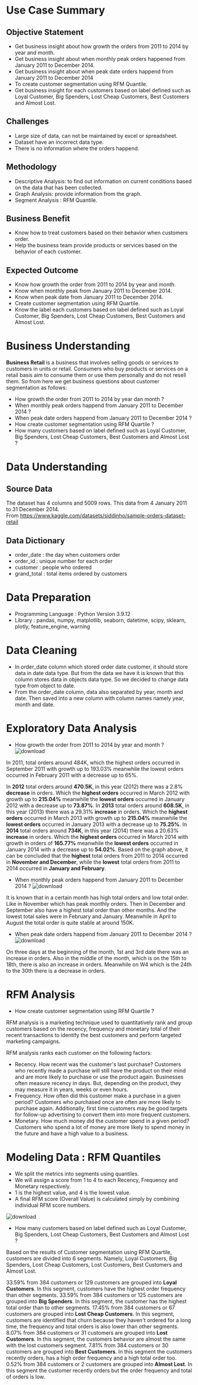 # Use Case Summary
## Objective Statement
- Get business insight about how growth the orders from 2011 to 2014 by year and month.
- Get business insight about when monthly peak orders happened from January 2011 to December 2014.
- Get business insight about when peak date orders happend from January 2011 to December 2014
- To create customer segmentation using RFM Quantile.
- Get business insight for each customers based on label defined such as Loyal Customer, Big Spenders, Lost Cheap Customers, Best Customers and Almost Lost.

## Challenges
- Large size of data, can not be maintained by excel or spreadsheet.
- Dataset have an incorrect data type.
- There is no information where the orders happend.

## Methodology
- Descriptive Analysis: to find out information on current conditions based on the data that has been collected.
- Graph Analysis: provide information from the graph.
- Segment Analysis : RFM Quantile.

## Business Benefit
- Know how to treat customers based on their behavior when customers order.
- Help the business team provide products or services based on the behavior of each customer.

## Expected Outcome
- Know how growth the order from 2011 to 2014 by year and month.
- Know when monthly peak from January 2011 to December 2014.
- Know when peak date from January 2011 to December 2014.
- Create customer segmentation using RFM Quartile.
- Know the label each customers based on label defined such as Loyal Customer, Big Spenders, Lost Cheap Customers, Best Customers and Almost Lost.

# Business Understanding
**Business Retail** is a business that involves selling goods or services to customers in units or retail. Consumers who buy products or services on a retail basis aim to consume them or use them personally and do not resell them. So from here we get business questions about customer segmentation as follows:
- How growth the order from 2011 to 2014 by year dan month ?
- When monthly peak orders happend from January 2011 to December 2014 ?
- When peak date orders happend from January 2011 to December 2014 ?
- How create customer segmentation using RFM Quartile ?
- How many customers based on label defined such as Loyal Customer, Big Spenders, Lost Cheap Customers, Best Customers and Almost Lost ?

# Data Understanding
## Source Data
The dataset has 4 columns and 5009 rows. This data from 4 January 2011 to 31 December 2014. <br>
From https://www.kaggle.com/datasets/siddinho/sample-orders-dataset-retail

## Data Dictionary
- order_date : the day when customers order
- order_id : unique number for each order
- customer : people who ordered
- grand_total : total items ordered by customers

# Data Preparation
- Programming Language : Python Version 3.9.12
- Library : pandas, numpy, matplotlib, seaborn, datetime, scipy, sklearn, plotly, feature_engine, warning 

# Data Cleaning
- In order_date column which stored order date customer, it should store data in date data type. But from the data we have it is known that this column stores data in objects data type. So we decided to change data type from object to date.
- From the order_date column, data also separated by year, month and date. Then saved into a new column with column names namely year, month and date.

# Exploratory Data Analysis
- How growth the order from 2011 to 2014 by year and month ?
![download](https://user-images.githubusercontent.com/113870155/201453821-a53a3beb-8d6c-4c30-8aea-0301d5410e73.png)

In 2011, total orders around 484K, which the highest orders occurred in September 2011 with growth up to 193.03% meanwhile the lowest orders occurred in February 2011 with a decrease up to 65%.

In **2012** total orders around **470.5K**, in this year (2012) there was a 2.8% **decrease** in orders. Which the **highest orders** occurred in March 2012 with growth up to **215.04%** meanwhile the **lowest orders** occurred in January 2012 with a decrease up to **73.87%**.
In **2013** total orders around **608.5K**, in this year (2013) there was a 29.31% **increase** in orders. Which the **highest orders** occurred in March 2013 with growth up to **215.04%** meanwhile the **lowest orders** occurred in January 2013 with a decrease up to **75.25%**.
In **2014** total orders around **734K**, in this year (2014) there was a 20.63% **increase** in orders. Which the **highest orders** occurred in March 2014 with growth in orders of **165.77%** meanwhile the **lowest orders** occurred in January 2014 with a decrease up to **54.02%**.
Based on the graph above, it can be concluded that the **highest** total orders from 2011 to 2014 occurred in **November and December**, while the **lowest** total orders from 2011 to 2014 occurred in **January and February**.

- When monthly peak orders happend from January 2011 to December 2014 ?
![download](https://user-images.githubusercontent.com/113870155/201453933-f5f84287-b8b5-46ab-82e8-a9158c9b70dc.png)

It is known that in a certain month has high total orders and low total order. Like in November which has peak monthly orders. Then in December and September also have a highest total order than other months. And the lowest total sales were in February and January. Meanwhile in April to August the total order is quite stable at around 150K.

- When peak date orders happend from January 2011 to December 2014 ?
![download](https://user-images.githubusercontent.com/113870155/201453984-7bbda83b-d116-48d4-a8a0-782311ad0f68.png)

On three days at the beginning of the month, 1st and 3rd date there was an increase in orders. Also in the middle of the month, which is on the 15th to 18th, there is also an increase in orders. Meanwhile on W4 which is the 24th to the 30th there is a decrease in orders.

# RFM Analysis
- How create customer segmentation using RFM Quartile ?

RFM analysis is a marketing technique used to quantitatively rank and group customers based on the recency, frequency and monetary total of their recent transactions to identify the best customers and perform targeted marketing campaigns.

RFM analysis ranks each customer on the following factors:
- Recency. How recent was the customer's last purchase? Customers who recently made a purchase will still have the product on their mind and are more likely to purchase or use the product again. Businesses often measure recency in days. But, depending on the product, they may measure it in years, weeks or even hours.
- Frequency. How often did this customer make a purchase in a given period? Customers who purchased once are often are more likely to purchase again. Additionally, first time customers may be good targets for follow-up advertising to convert them into more frequent customers.
- Monetary. How much money did the customer spend in a given period? Customers who spend a lot of money are more likely to spend money in the future and have a high value to a business.

# Modeling Data : RFM Quantiles
- We split the metrics into segments using quantiles.
- We will assign a score from 1 to 4 to each Recency, Frequency and Monetary respectively.
- 1 is the highest value, and 4 is the lowest value.
- A final RFM score (Overall Value) is calculated simply by combining individual RFM score numbers.

![download](https://user-images.githubusercontent.com/113870155/201454648-3b43c9d5-2890-4d89-bb16-7517cf48094e.png)

- How many customers based on label defined such as Loyal Customer, Big Spenders, Lost Cheap Customers, Best Customers and Almost Lost ?

Based on the results of Customer segmentation using RFM Quartile, customers are divided into 6 segments. Namely, Loyal Customers, Big Spenders, Lost Cheap Customers, Lost Customers, Best Customers and Almost Lost.


33.59% from 384 customers or 129 customers are grouped into **Loyal Customers**. In this segment, customers have the highest order frequency than other segments.
33.59% from 384 customers or 125 customers are grouped into **Big Spenders**. In this segment, the customer has the highest total order than to other segments.
17.45% from 384 customers or 67 customers are grouped into **Lost Cheap Customers**. In this segment, customers are identified that churn because they haven't ordered for a long time, the frequency and total orders is also lower than other segments.
8.07% from 384 customers or 31 customers are grouped into **Lost Customers**. In this segment, the customers behavior are almost the same with the lost customers segment.
7.81% from 384 customers or 30 customers are grouped into **Best Customers**. In this segment the customers recently orders, has a high order frequency and a high total order too.
0.52% from 384 customers or 2 customers are grouped into **Almost Lost**. In this segment the customer recently orders but the order frequency and total of orders is low.
